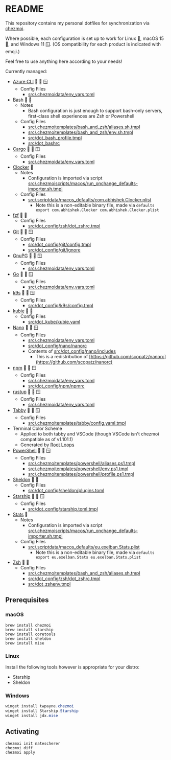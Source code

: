 # README
<!-- markdownlint-disable MD033 -->

This repository contains my personal dotfiles for synchronization via [chezmoi](https://www.chezmoi.io).

Where possible, each configuration is set up to work for Linux 🐧, macOS 15 🍎, and Windows 11 🪟. (OS compatibility for each product is indicated with emoji.)

Feel free to use anything here according to your needs!

Currently managed:

- [Azure CLI](https://learn.microsoft.com/en-us/cli/azure/) 🐧 🍎 🪟
  - Config Files
    - [src/.chezmoidata/env_vars.toml](src/.chezmoidata/env_vars.toml)
- [Bash](https://www.gnu.org/software/bash/) 🐧 🍎
  - Notes
    - Bash configuration is just enough to support bash-only servers, first-class shell experiences are Zsh or Powershell
  - Config Files
    - [src/.chezmoitemplates/bash_and_zsh/aliases.sh.tmpl](src/.chezmoitemplates/bash_and_zsh/aliases.sh.tmpl)
    - [src/.chezmoitemplates/bash_and_zsh/env.sh.tmpl](src/.chezmoitemplates/bash_and_zsh/env.sh.tmpl)
    - [src/dot_bash_profile.tmpl](src/dot_bash_profile.tmpl)
    - [src/dot_bashrc](src/dot_bashrc)
- [Cargo](https://github.com/rust-lang/cargo) 🐧 🍎 🪟
  - Config Files
    - [src/.chezmoidata/env_vars.toml](src/.chezmoidata/env_vars.toml)
- [Clocker](https://abhishekbanthia.com/clocker/) 🍎
  - Notes
    - Configuration is imported via script [src/.chezmoiscripts/macos/run_onchange_defaults-importer.sh.tmpl](src/.chezmoiscripts/macos/run_onchange_defaults-importer.sh.tmpl)
  - Config Files
    - [src/.scriptdata/macos_defaults/com.abhishek.Clocker.plist](src/.scriptdata/macos_defaults/com.abhishek.Clocker.plist)
      - Note this is a non-editable binary file, made via `defaults export com.abhishek.Clocker com.abhishek.Clocker.plist`
- [fzf](https://github.com/junegunn/fzf) 🐧 🍎
  - Config Files
    - [src/dot_config/zsh/dot_zshrc.tmpl](src/dot_config/zsh/dot_zshrc.tmpl)
- [Git](https://git-scm.com/) 🐧 🍎 🪟
  - Config Files
    - [src/dot_config/git/config.tmpl](src/dot_config/git/config.tmpl)
    - [src/dot_config/git/ignore](src/dot_config/git/ignore)
- [GnuPG](https://gnupg.org/) 🐧 🍎 🪟
  - Config Files
    - [src/.chezmoidata/env_vars.toml](src/.chezmoidata/env_vars.toml)
- [Go](https://https://go.dev/) 🐧 🍎 🪟
  - Config Files
    - [src/.chezmoidata/env_vars.toml](src/.chezmoidata/env_vars.toml)
- [k9s](https://github.com/derailed/k9s) 🐧 🍎 🪟
  - Config Files
    - [src/dot_config/k9s/config.tmpl](src/dot_config/git/config.tmpl)
- [kubie](https://github.com/sbstp/kubie) 🐧 🍎
  - Config Files
    - [src/dot_kube/kubie.yaml](src/dot_kube/kubie.yaml)
- [Nano](https://www.nano-editor.org/) 🐧 🍎 🪟
  - Config Files
    - [src/.chezmoidata/env_vars.toml](src/.chezmoidata/env_vars.toml)
    - [src/dot_config/nano/nanorc](src/dot_config/nano/nanorc)
    - Contents of [src/dot_config/nano/includes](src/dot_config/nano/includes)
      - This is a redistribution of [https://github.com/scopatz/nanorc](https://github.com/scopatz/nanorc)
- [npm](https://www.npmjs.com/) 🐧 🍎 🪟
  - Config Files
    - [src/.chezmoidata/env_vars.toml](src/.chezmoidata/env_vars.toml)
    - [src/dot_config/npm/npmrc](src/dot_config/npm/npmrc)
- [rustup](https://rustup.rs/) 🐧 🍎 🪟
  - Config Files
    - [src/.chezmoidata/env_vars.toml](src/.chezmoidata/env_vars.toml)
- [Tabby](https://tabby.sh/) 🐧 🍎 🪟
  - Config Files
    - [src/.chezmoitemplates/tabby/config.yaml.tmpl](src/.chezmoitemplates/tabby/config.yaml.tmpl)
- Terminal Color Scheme
  - Applied to both tabby and VSCode (though VSCode isn't chezmoi compatible as of v1.101.1)
  - Generated by [Root Loops](https://rootloops.sh/?sugar=6&colors=9&sogginess=0&flavor=1&fruit=10&milk=0)
- [PowerShell](https://github.com/PowerShell/PowerShell) 🐧 🍎 🪟
  - Config Files
    - [src/.chezmoitemplates/powershell/aliases.ps1.tmpl](src/.chezmoitemplates/powershell/env.ps1.tmpl)
    - [src/.chezmoitemplates/powershell/env.ps1.tmpl](src/.chezmoitemplates/powershell/env.ps1.tmpl)
    - [src/.chezmoitemplates/powershell/profile.ps1.tmpl](src/.chezmoitemplates/powershell/profile.ps1.tmpl)
- [Sheldon](https://github.com/rossmacarthur/sheldon) 🐧 🍎
  - Config Files
    - [src/dot_config/sheldon/plugins.toml](src/dot_config/sheldon/plugins.toml)
- [Starship](https://starship.rs) 🐧 🍎 🪟
  - Config Files
    - [src/dot_config/starship.toml.tmpl](src/dot_config/starship.toml.tmpl)
- [Stats](https://github.com/exelban/stats) 🍎
  - Notes
    - Configuration is imported via script [src/.chezmoiscripts/macos/run_onchange_defaults-importer.sh.tmpl](src/.chezmoiscripts/macos/run_onchange_defaults-importer.sh.tmpl)
  - Config Files
    - [src/.scriptdata/macos_defaults/eu.exelban.Stats.plist](src/.scriptdata/macos_defaults/eu.exelban.Stats.plist)
      - Note this is a non-editable binary file, made via `defaults export eu.exelban.Stats eu.exelban.Stats.plist`
- [Zsh](https://www.zsh.org/) 🐧 🍎
  - Config Files
    - [src/.chezmoitemplates/bash_and_zsh/aliases.sh.tmpl](src/.chezmoitemplates/bash_and_zsh/aliases.sh.tmpl)
    - [src/dot_config/zsh/dot_zshrc.tmpl](src/dot_config/zsh/dot_zshrc.tmpl)
    - [src/dot_zshenv.tmpl](src/dot_zshenv.tmpl)

## Prerequisites

### macOS

```shell
brew install chezmoi
brew install starship
brew install coretools
brew install sheldon
brew install mise
```

### Linux

Install the following tools however is appropriate for your distro:

- Starship
- Sheldon

### Windows

```PowerShell
winget install twpayne.chezmoi
winget install Starship.Starship
winget install jdx.mise
```

## Activating

```shell
chezmoi init natescherer
chezmoi diff
chezmoi apply
```

